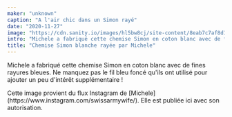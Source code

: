 ```yaml
---
maker: "unknown"
caption: "A l'air chic dans un Simon rayé"
date: "2020-11-27"
image: "https://cdn.sanity.io/images/hl5bw8cj/site-content/8eab7c7af8d12449b5763eb6747a2d7ba27fb637-1080x1080.jpg"
intro: "Michele a fabriqué cette chemise Simon en coton blanc avec de fines rayures bleues. Ne manquez pas le fil bleu foncé qu'ils ont utilisé pour ajouter un peu d'intérêt supplémentaire !"
title: "Chemise Simon blanche rayée par Michele"
---
```



Michele a fabriqué cette chemise Simon en coton blanc avec de fines rayures bleues. Ne manquez pas le fil bleu foncé qu'ils ont utilisé pour ajouter un peu d'intérêt supplémentaire !

<Note>
Cette image provient du flux Instagram de [Michele](https://www.instagram.com/swissarmywife/). Elle est publiée ici avec son autorisation.
</Note>

